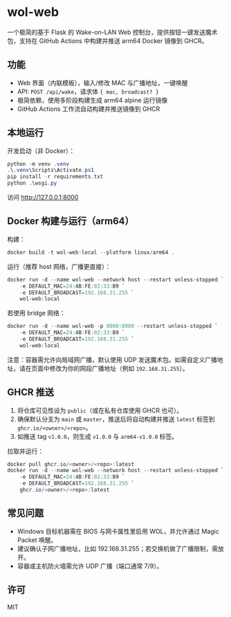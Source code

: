 # wol-web

一个极简的基于 Flask 的 Wake-on-LAN Web 控制台，提供按钮一键发送魔术包，支持在 GitHub Actions 中构建并推送 arm64 Docker 镜像到 GHCR。

## 功能
- Web 界面（内联模板），输入/修改 MAC 与广播地址，一键唤醒
- API: `POST /api/wake`，请求体 `{ mac, broadcast? }`
- 极简依赖，使用多阶段构建生成 arm64 alpine 运行镜像
- GitHub Actions 工作流自动构建并推送镜像到 GHCR

## 本地运行

开发启动（非 Docker）：

```powershell
python -m venv .venv
.\.venv\Scripts\Activate.ps1
pip install -r requirements.txt
python .\wsgi.py
```

访问 http://127.0.0.1:8000

## Docker 构建与运行（arm64）

构建：

```powershell
docker build -t wol-web:local --platform linux/arm64 .
```

运行（推荐 host 网络，广播更直接）：

```powershell
docker run -d --name wol-web --network host --restart unless-stopped `
	-e DEFAULT_MAC=24:4B:FE:02:33:B9 `
	-e DEFAULT_BROADCAST=192.168.31.255 `
	wol-web:local
```

若使用 bridge 网络：

```powershell
docker run -d --name wol-web -p 8000:8000 --restart unless-stopped `
	-e DEFAULT_MAC=24:4B:FE:02:33:B9 `
	-e DEFAULT_BROADCAST=192.168.31.255 `
	wol-web:local
```

注意：容器需允许向局域网广播，默认使用 UDP 发送魔术包。如需自定义广播地址，请在页面中修改为你的网段广播地址（例如 `192.168.31.255`）。

## GHCR 推送

1. 将仓库可见性设为 `public`（或在私有仓库使用 GHCR 也可）。
2. 确保默认分支为 `main` 或 `master`，推送后将自动构建并推送 `latest` 标签到 `ghcr.io/<owner>/<repo>`。
3. 如推送 tag `v1.0.0`，则生成 `v1.0.0` 与 `arm64-v1.0.0` 标签。

拉取并运行：

```powershell
docker pull ghcr.io/<owner>/<repo>:latest
docker run -d --name wol-web --network host --restart unless-stopped `
	-e DEFAULT_MAC=24:4B:FE:02:33:B9 `
	-e DEFAULT_BROADCAST=192.168.31.255 `
	ghcr.io/<owner>/<repo>:latest
```

## 常见问题

- Windows 目标机器需在 BIOS 与网卡属性里启用 WOL，并允许通过 Magic Packet 唤醒。
- 建议确认子网广播地址，比如 192.168.31.255；若交换机做了广播限制，需放开。
- 容器或主机防火墙需允许 UDP 广播（端口通常 7/9）。

## 许可

MIT
